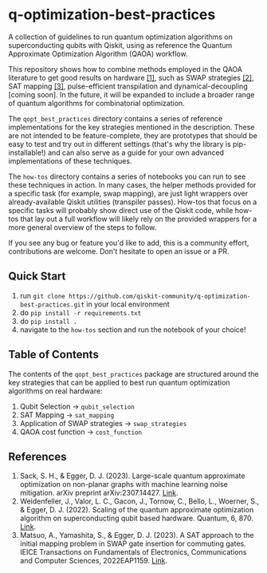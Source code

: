 # q-optimization-best-practices

A collection of guidelines to run quantum optimization algorithms on superconducting qubits with Qiskit,
using as reference the Quantum Approximate Optimization Algorithm (QAOA) workflow.

This repository shows how to combine methods employed in the QAOA literature to get good results on hardware [[1]](https://arxiv.org/abs/2307.14427), 
such as SWAP strategies [[2]](https://arxiv.org/abs/2202.03459), 
SAT mapping [[3]](https://arxiv.org/abs/2212.05666), 
pulse-efficient transpilation and dynamical-decoupling [coming soon]. In the future, it will be expanded 
to include a broader range of quantum algorithms for combinatorial optimization.

The `qopt_best_practices` directory contains a series of reference implementations for the key 
strategies mentioned in the description. These are not intended to be feature-complete, they are
prototypes that should be easy to test and try out in different settings 
(that's why the library is pip-installable!) and can also serve as a guide for your 
own advanced implementations of these techniques. 

The `how-tos` directory contains a series of notebooks you can run to see these techniques in action.
In many cases, the helper methods provided for a specific task (for example, swap mapping), are just 
light wrappers over already-available Qiskit utilities (transpiler passes). How-tos that focus 
on a specific tasks will probably show direct use of the Qiskit code, while how-tos that lay out a full
workflow will likely rely on the provided wrappers for a more general overview of the steps to follow.


If you see any bug or feature you'd like to add, this is a community effort, contributions are welcome.
Don't hesitate to open an issue or a PR. 

## Quick Start

1. run `git clone https://github.com/qiskit-community/q-optimization-best-practices.git` in your local environment
2. do `pip install -r requirements.txt`
3. do `pip install .`
4. navigate to the `how-tos` section and run the notebook of your choice!


## Table of Contents

The contents of the `qopt_best_practices` package are structured around the key strategies that 
can be applied to best run quantum optimization algorithms on real hardware:

1. Qubit Selection -> `qubit_selection`
2. SAT Mapping -> `sat_mapping`
3. Application of SWAP strategies -> `swap_strategies`
4. QAOA cost function -> `cost_function`


## References
1. Sack, S. H., & Egger, D. J. (2023). Large-scale quantum approximate optimization on non-planar graphs with machine learning noise mitigation. arXiv preprint arXiv:2307.14427. [Link](https://arxiv.org/pdf/2307.14427.pdf).
2. Weidenfeller, J., Valor, L. C., Gacon, J., Tornow, C., Bello, L., Woerner, S., & Egger, D. J. (2022). Scaling of the quantum approximate optimization algorithm on superconducting qubit based hardware. Quantum, 6, 870. [Link](https://arxiv.org/abs/2202.03459).
3. Matsuo, A., Yamashita, S., & Egger, D. J. (2023). A SAT approach to the initial mapping problem in SWAP gate insertion for commuting gates. IEICE Transactions on Fundamentals of Electronics, Communications and Computer Sciences, 2022EAP1159. [Link](https://arxiv.org/abs/2212.05666).
